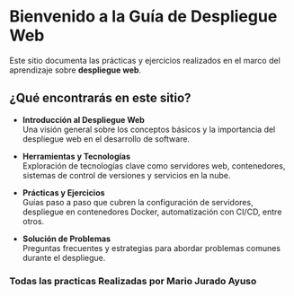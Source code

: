 # Bienvenido a la Guía de Despliegue Web

Este sitio documenta las prácticas y ejercicios realizados en el marco del aprendizaje sobre **despliegue web**. 

## ¿Qué encontrarás en este sitio?

- **Introducción al Despliegue Web**  
  Una visión general sobre los conceptos básicos y la importancia del despliegue web en el desarrollo de software.

- **Herramientas y Tecnologías**  
  Exploración de tecnologías clave como servidores web, contenedores, sistemas de control de versiones y servicios en la nube.

- **Prácticas y Ejercicios**  
  Guías paso a paso que cubren la configuración de servidores, despliegue en contenedores Docker, automatización con CI/CD, entre otros.

- **Solución de Problemas**  
  Preguntas frecuentes y estrategias para abordar problemas comunes durante el despliegue.


### **Todas las practicas Realizadas por Mario Jurado Ayuso**
































